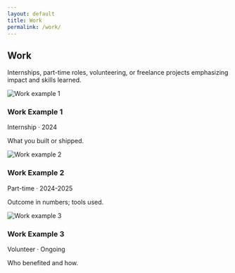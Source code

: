 ```yaml
---
layout: default
title: Work
permalink: /work/
---
```


<section class="section">
  <h2>Work</h2>
  <p>Internships, part-time roles, volunteering, or freelance projects emphasizing impact and skills learned.</p>

  <div class="card-grid">
    <!-- Duplicate cards as needed; replace images and text -->
    <article class="card">
      <img src="{ '/assets/img/sample-work.jpg' | relative_url }" alt="Work example 1">
      <div class="content">
        <h3>Work Example 1</h3>
        <div class="meta">Internship · 2024</div>
        <p>What you built or shipped.</p>
      </div>
    </article>
    <article class="card">
      <img src="{ '/assets/img/sample-work-2.jpg' | relative_url }" alt="Work example 2">
      <div class="content">
        <h3>Work Example 2</h3>
        <div class="meta">Part-time · 2024-2025</div>
        <p>Outcome in numbers; tools used.</p>
      </div>
    </article>
    <article class="card">
      <img src="{ '/assets/img/sample-work-3.jpg' | relative_url }" alt="Work example 3">
      <div class="content">
        <h3>Work Example 3</h3>
        <div class="meta">Volunteer · Ongoing</div>
        <p>Who benefited and how.</p>
      </div>
    </article>
  </div>
</section>